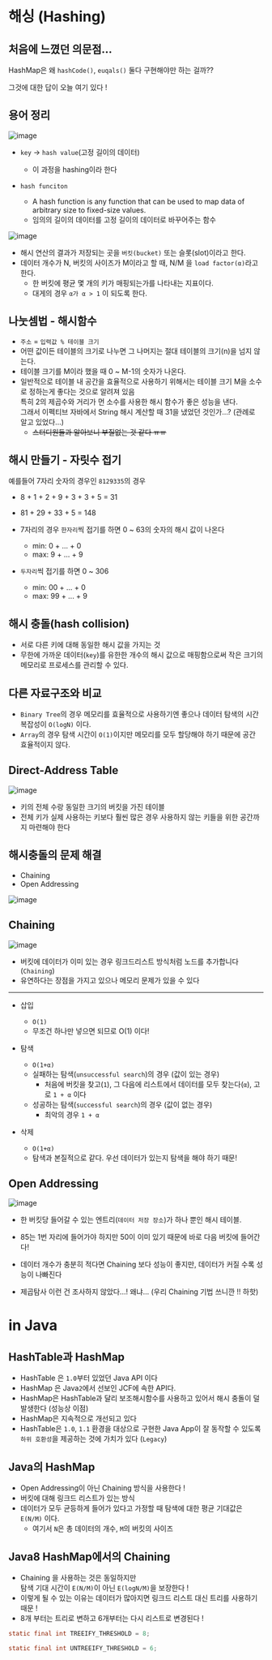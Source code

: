 # 해싱 (Hashing)

## 처음에 느꼈던 의문점...

HashMap은 왜 `hashCode()`, `euqals()`  둘다 구현해야만 하는 걸까??

그것에 대한 답이 오늘 여기 있다 !

## 용어 정리

![image](https://user-images.githubusercontent.com/66164361/190897944-72422e40-42bf-41fb-b233-08a3071f0f87.png)

- `key` -> `hash value`(고정 길이의 데이터)
  - 이 과정을 hashing이라 한다

- `hash funciton`
  - A hash function is any function that can be used to map data of arbitrary size to fixed-size values.
  - 임의의 길이의 데이터를 고정 길이의 데이터로 바꾸어주는 함수

![image](https://user-images.githubusercontent.com/66164361/190897960-06c9cb4b-7971-4270-950a-63cd785814d1.png)

- 해시 연산의 결과가 저장되는 곳을 `버킷(bucket)` 또는 슬롯(slot)이라고 한다.
- 데이터 개수가 N, 버킷의 사이즈가 M이라고 할 때, N/M 을 `load factor(α)`라고 한다.
  - 한 버킷에 평균 몇 개의 키가 매핑되는가를 나타내는 지표이다.
  - 대게의 경우 `α가 α > 1` 이 되도록 한다.

## 나눗셈법 - 해시함수

- `주소` = `입력값 % 테이블 크기`
- 어떤 값이든 테이블의 크기로 나누면 그 나머지는 절대 테이블의 크기(n)을 넘지 않는다.
- 테이블 크기를 M이라 했을 때 0 ~ M-1의 숫자가 나온다.
- 일반적으로 테이블 내 공간을 효율적으로 사용하기 위해서는 테이블 크기 M을 소수로 정하는게 좋다는 것으로 알려져 있음  
  특히 2의 제곱수와 거리가 먼 소수를 사용한 해시 함수가 좋은 성능을 낸다.  
  그래서 이펙티브 자바에서 String 해시 계산할 때 31을 냈었던 것인가...? (관례로 알고 있었다...)  
  - ~~스터디원들과 알아보니 부질없는 것 같다 ㅠㅠ~~

## 해시 만들기 - 자릿수 접기

예를들어 7자리 숫자의 경우인 `8129335`의 경우  

- 8 + 1 + 2 + 9 + 3 + 3 + 5 = 31  
- 81 + 29 + 33 + 5 = 148  

- 7자리의 경우 `한자리`씩 접기를 하면 0 ~ 63의 숫자의 해시 값이 나온다
  - min: 0 + ... + 0  
  - max: 9 + ... + 9  

- `두자리`씩 접기를 하면 0 ~  306  
  - min: 00 + ... + 0  
  - max: 99 + ... + 9  

## 해시 충돌(hash collision)

- 서로 다른 키에 대해 동일한 해시 값을 가지는 것  
- 무한에 가까운 데이터(`key`)를 유한한 개수의 해시 값으로 매핑함으로써 작은 크기의 메모리로 프로세스를 관리할 수 있다.  

## 다른 자료구조와 비교

- `Binary Tree`의 경우 메모리를 효율적으로 사용하기엔 좋으나 데이터 탐색의 시간 복잡성이 `O(logN)` 이다.
- `Array`의 경우 탐색 시간이 `O(1)`이지만 메모리를 모두 할당해야 하기 때문에 공간 효율적이지 않다.

## Direct-Address Table

![image](https://user-images.githubusercontent.com/66164361/190898164-f08381cc-bb44-47ca-b6e6-4a3e1620f9f6.png)

- 키의 전체 수랑 동일한 크기의 버킷을 가진 테이블
- 전체 키가 실제 사용하는 키보다 훨씬 많은 경우 사용하지 않는 키들을 위한 공간까지 마련해야 한다  

## 해시충돌의 문제 해결

- Chaining  
- Open Addressing  

![image](https://user-images.githubusercontent.com/66164361/190908796-bb9fadb7-db79-42d7-8f13-9f900342e76c.png)


## Chaining

![image](https://user-images.githubusercontent.com/66164361/190898196-6b98fd86-5b42-434d-951b-07b9d25d1868.png)

- 버킷에 데이터가 이미 있는 경우 링크드리스트 방식처럼 노드를 추가합니다 (`Chaining`)  
- 유연하다는 장점을 가지고 있으나 메모리 문제가 있을 수 있다  

---

- 삽입
    - `O(1)`
    - 무조건 하나만 넣으면 되므로 O(1) 이다! 

- 탐색  
  - `O(1+α)`  
  - 실패하는 탐색(`unsuccessful search`)의 경우 (값이 있는 경우)  
    - 처음에 버킷을 찾고(`1`), 그 다음에 리스트에서 데이터를 모두 찾는다(`α`), 고로 `1 + α` 이다
  - 성공하는 탐색(`successful search`)의 경우 (값이 없는 경우)
    - 최악의 경우 `1 + α`  

- 삭제
  - `O(1+α)`
  - 탐색과 본질적으로 같다. 우선 데이터가 있는지 탐색을 해야 하기 때문!

## Open Addressing

![image](https://user-images.githubusercontent.com/66164361/190904770-183e404f-0d6d-4568-88a7-54cc098d556f.png)

- 한 버킷당 들어갈 수 있는 엔트리(`데이터 저장 장소`)가 하나 뿐인 해시 테이블.  
- 85는 1번 자리에 들어가야 하지만 50이 이미 있기 때문에 바로 다음 버킷에 들어간다!  

- 데이터 개수가 충분히 적다면 Chaining 보다 성능이 좋지만, 데이터가 커질 수록 성능이 나빠진다
- 제곱탐사 이런 건 조사하지 않았다...! 왜냐... (우리 Chaining 기법 쓰니깐 !! 하핫)  

# in Java 

## HashTable과 HashMap  

- HashTable 은 `1.0`부터 있었던 Java API 이다
- HashMap 은 Java`2`에서 선보인 JCF에 속한 API다.
- HashMap은 HashTable과 달리 보조해시함수를 사용하고 있어서 해시 충돌이 덜 발생한다 (성능상 이점)
- HashMap은 지속적으로 개선되고 있다
- HashTable은 `1.0`, `1.1` 환경을 대상으로 구현한 Java App이 잘 동작할 수 있도록 `하위 호환성`을 제공하는 것에 가치가 있다 (`Legacy`)

## Java의 HashMap

- Open Addressing이 아닌 Chaining 방식을 사용한다 !
- 버킷에 대해 링크드 리스트가 있는 방식
- 데이터가 모두 균등하게 들어가 있다고 가정할 때 탐색에 대한 평균 기대값은 `E(N/M)` 이다. 
  - 여기서 `N`은 총 데이터의 개수, `M`의 버킷의 사이즈  

## Java8 HashMap에서의 Chaining

- Chaining 을 사용하는 것은 동일하지만  
  탐색 기대 시간이 `E(N/M)`이 아닌 `E(logN/M)`을 보장한다 !
- 이렇게 될 수 있는 이유는 데이터가 많아지면 링크드 리스트 대신 트리를 사용하기 때문 !
- 8개 부터는 트리로 변하고 6개부터는 다시 리스트로 변경된다 ! 

```java
static final int TREEIFY_THRESHOLD = 8;

static final int UNTREEIFY_THRESHOLD = 6;  
```
